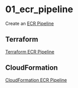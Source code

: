 # 01_ecr_pipeline
Create an [ECR Pipeline](https://docs.aws.amazon.com/codebuild/latest/userguide/sample-docker.html)

## Terraform
[Terraform ECR Pipeline](https://www.terraform.io/docs/providers/aws/r/codepipeline.html)

## CloudFormation
[CloudFormation ECR Pipeline]()